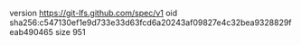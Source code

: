 version https://git-lfs.github.com/spec/v1
oid sha256:c547130ef1e9d733e33d63fcd6a20243af09827e4c32bea9328829feab490465
size 951
